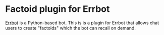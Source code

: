 # Factoid plugin for Errbot

[Errbot](http://errbot.net) is a Python-based bot. This is is a plugin for
Errbot that allows chat users to create "factoids" which the bot can recall
on demand.
